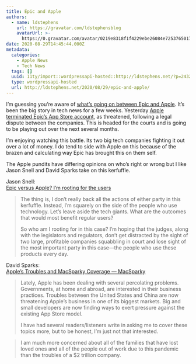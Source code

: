 ```yaml
---
title: Epic and Apple
authors:
  - name: ldstephens
    url: https://gravatar.com/ldstephensblog
    avatarUrl: >-
      https://0.gravatar.com/avatar/0219e8318f1f4229ebe26084e7253765017f43ca0c631be37dc6d0b8ad6e40a4?s=96&d=identicon&r=G
date: 2020-08-29T14:45:44.000Z
metadata:
  categories:
    - Apple News
    - Tech News
  tags: []
  uuid: 11ty/import::wordpressapi-hosted::http://ldstephens.net/?p=2432
  type: wordpressapi-hosted
  url: http://ldstephens.net/2020/08/29/epic-and-apple/
---
```

I’m guessing you’re aware of [what’s going on between Epic and Apple](https://www.macrumors.com/guide/epic-games-vs-apple/). It’s been the big story in tech news for a few weeks. Yesterday [Apple terminated Epic’s App Store account](https://9to5mac.com/2020/08/28/apple-has-now-terminated-epic-games-app-store-account/), as threatened, following a legal dispute between the companies. This is headed for the courts and is going to be playing out over the next several months.

I’m enjoying watching this battle. Its two big tech companies fighting it out over a lot of money. I do tend to side with Apple on this because of the brazen and calculating way Epic has brought this on them self.

The Apple pundits have differing opinions on who’s right or wrong but I like Jason Snell and David Sparks take on this kerfuffle.

Jason Snell:  
[Epic versus Apple? I’m rooting for the users](https://www.macworld.com/article/3572441/epic-versus-apple-im-rooting-for-the-users.html)

> The thing is, I don’t really back all the actions of either party in this kerfuffle. Instead, I’m squarely on the side of the people who use technology. Let’s leave aside the tech giants. What are the outcomes that would most benefit regular users?
> 
> So who am I rooting for in this case? I’m hoping that the judges, along with the legislators and regulators, don’t get distracted by the sight of two large, profitable companies squabbling in court and lose sight of the most important party in this case—the people who use these products every day.

David Sparks:  
[Apple’s Troubles and MacSparky Coverage — MacSparky](https://www.macsparky.com/blog/2020/8/apples-troubles-and-macsparky-coverage)

> Lately, Apple has been dealing with several percolating problems. Governments, at home and abroad, are interested in their business practices. Troubles between the United States and China are now threatening Apple’s business in one of its biggest markets. Big and small developers are now finding ways to exert pressure against the existing App Store model.
> 
> I have had several readers/listeners write in asking me to cover these topics more, but to be honest, I’m just not that interested.

> I am much more concerned about all of the families that have lost loved ones and all of the people out of work due to this pandemic than the troubles of a $2 trillion company.

​